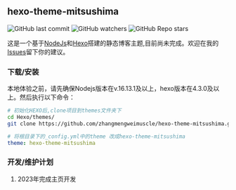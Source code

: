 ## hexo-theme-mitsushima

![GitHub last commit](https://img.shields.io/github/last-commit/zhangmengweimuscle/hexo-theme-mitsushima?style=float) ![GitHub watchers](https://img.shields.io/github/watchers/zhangmengweimuscle/hexo-theme-mitsushima?style=float) ![GitHub Repo stars](https://img.shields.io/github/stars/zhangmengweimuscle/hexo-theme-mitsushima?style=float)

这是一个基于[NodeJs](https://github.com/nodejs/node)和[Hexo](https://github.com/hexojs/hexo)搭建的静态博客主题,目前尚未完成。欢迎在我的[Issues](https://github.com/zhangmengweimuscle/hexo-theme-mitsushima/issues)留下你的建议。

### 下载/安装

本地体验之前，请先确保Nodejs版本在v.16.13.1及以上，hexo版本在4.3.0及以上。然后执行以下命令：

```bash
# 初始化HEXO后,clone项目到themes文件夹下
cd Hexo/themes/
git clone https://github.com/zhangmengweimuscle/hexo-theme-mitsushima.git 
```

```yaml
# 将根目录下的_config.yml中的theme 改成hexo-theme-mitsushima
theme: hexo-theme-mitsushima
```

### 开发/维护计划

1. 2023年完成主页开发

